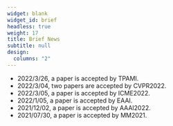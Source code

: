 ```yaml
---
widget: blank
widget_id: brief
headless: true
weight: 17
title: Brief News
subtitle: null
design:
  columns: "2"
---
```

* 2022/3/26, a paper is accepted by TPAMI.
* 2022/3/04, two papers are accepted by CVPR2022.
* 2022/3/05, a paper is accepted by ICME2022.
* 2022/1/05, a paper is accepted by EAAI.
* 2021/12/02, a paper is accepted by AAAI2022.
* 2021/07/30, a paper is accepted by MM2021.
